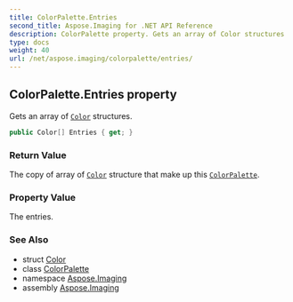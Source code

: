 ```yaml
---
title: ColorPalette.Entries
second_title: Aspose.Imaging for .NET API Reference
description: ColorPalette property. Gets an array of Color structures
type: docs
weight: 40
url: /net/aspose.imaging/colorpalette/entries/
---
```

## ColorPalette.Entries property

Gets an array of [`Color`](../../color/) structures.

```csharp
public Color[] Entries { get; }
```

### Return Value

The copy of array of [`Color`](../../color/) structure that make up this [`ColorPalette`](../).

### Property Value

The entries.

### See Also

* struct [Color](../../color/)
* class [ColorPalette](../)
* namespace [Aspose.Imaging](../../colorpalette/)
* assembly [Aspose.Imaging](../../../)



